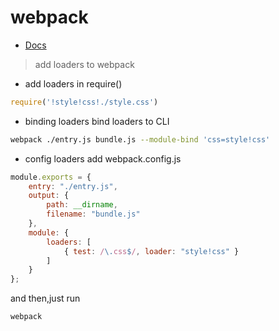 # webpack

- [Docs](http://webpack.github.io/docs/tutorials/getting-started/)

> add loaders to webpack
* add loaders in require()

```js
require('!style!css!./style.css')
```

* binding loaders
bind loaders to CLI 

```bash
webpack ./entry.js bundle.js --module-bind 'css=style!css'
```
* config loaders
add webpack.config.js

```js
module.exports = {
    entry: "./entry.js",
    output: {
        path: __dirname,
        filename: "bundle.js"
    },
    module: {
        loaders: [
            { test: /\.css$/, loader: "style!css" }
        ]
    }
};

```
and then,just run

```bash
webpack  
```
